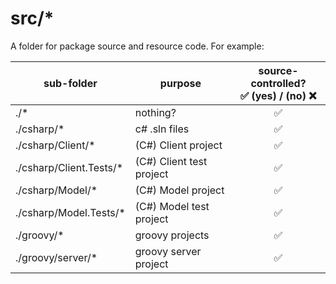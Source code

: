 # src/\* #

A folder for package source and resource code. For example:

| sub-folder | purpose | source-controlled? <br/>:white_check_mark: (yes) / (no) :x: |
| ---------- | ------- | :---------------------------------------------------------: |
| ./\* | nothing? | :white_check_mark: |
| ./csharp/\* | c# .sln files | :white_check_mark: |
| ./csharp/Client/\* | (C#) Client project | :white_check_mark: |
| ./csharp/Client.Tests/\* | (C#) Client test project | :white_check_mark: |
| ./csharp/Model/\* | (C#) Model project | :white_check_mark: |
| ./csharp/Model.Tests/\* | (C#) Model test project | :white_check_mark: |
| ./groovy/\* | groovy projects | :white_check_mark: |
| ./groovy/server/\* | groovy server project | :white_check_mark: |
